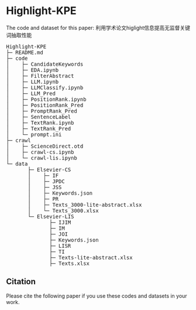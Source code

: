 # Highlight-KPE

The code and dataset for this paper: 利用学术论文higlight信息提高无监督关键词抽取性能

<pre>
Highlight-KPE
├─ README.md
├─ code
│    ├─ CandidateKeywords
│    ├─ EDA.ipynb
│    ├─ FilterAbstract
│    ├─ LLM.ipynb
│    ├─ LLMClassify.ipynb
│    ├─ LLM_Pred
│    ├─ PositionRank.ipynb
│    ├─ PositionRank_Pred
│    ├─ PromptRank_Pred
│    ├─ SentenceLabel
│    ├─ TextRank.ipynb
│    ├─ TextRank_Pred
│    └─ prompt.ini
├─ crawl
│    ├─ ScienceDirect.otd
│    ├─ crawl-cs.ipynb
│    └─ crawl-lis.ipynb
└─ data
       ├─ Elsevier-CS
       │    ├─ IF
       │    ├─ JPDC
       │    ├─ JSS
       │    ├─ Keywords.json
       │    ├─ PR
       │    ├─ Texts_3000-lite-abstract.xlsx
       │    └─ Texts_3000.xlsx
       └─ Elsevier-LIS
	          ├─ IJIM
	          ├─ IM
	          ├─ JOI
	          ├─ Keywords.json
	          ├─ LISR
	          ├─ TI
	          ├─ Texts-lite-abstract.xlsx
	          ├─ Texts.xlsx
</pre>

## Citation
Please cite the following paper if you use these codes and datasets in your work.

> 
